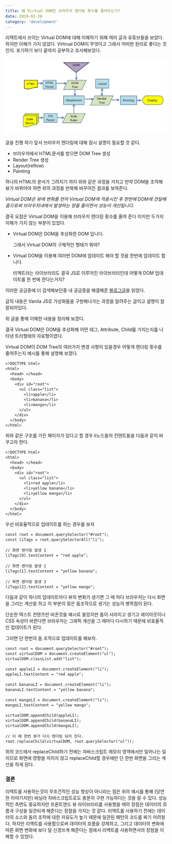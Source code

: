 ```yaml
---
title: 왜 Virtual DOM은 브라우저 렌더링 횟수를 줄여주는가?
date: 2019-02-28
category: 'development'
---
```


리액트에서 쓰이는 Virtual DOM에 대해 이해하기 위해 여러 글과 유튜브들을 보았다.
하지만 이해가 가지 않았다. Virtrual DOM이 무엇이고 그래서 어떠한 원리로 좋다는 것인지.
포기하기 보다 끝까지 공부하고 조사해보았다.


![](./images/browser-workflow.JPG)

글을 진행 하기 앞서 브라우저 렌더링에 대해 잠시 설명이 필요할 것 같다.

- 브라우저에서 HTML문서를 받으면 DOM Tree 생성
- Render Tree 생성
- Layout(reflow)
- Painting

하나의 HTML의 문서가 그려지기 까지 위와 같은 과정을 거치고 만약 DOM을 조작해 뷰가 바뀌어야 하면 위의 과정을 반복해 바꾸어진 결과를 보여준다.

_Virtual DOM은 뷰에 변화를 먼저 Virtual DOM에 적용시킨 후 한번에 DOM에 전달해 줌으로써 브라우저내에서 발생하는 양을 줄이면서 성능이 개선됩니다._

결국 요점은 Virtual DOM을 이용해 브라우저 렌더링 횟수를 줄여 준다 이지만 두가지 이해가 가지 않는 부분이 있었다.

- Virtual DOM은 DOM을 추상화한 DOM 입니다.

  그래서 Virtual DOM의 구체적인 형태가 뭐야?

- Virtual DOM을 이용해 여러번 DOM에 업데이트 해야 할 것을 한번에 업데이트 합니다.

  리액트라는 라이브러리도 결국 JS로 이루어진 라이브러리인데 어떻게 DOM 업데이트를 한 번에 한다는거지?

이러한 궁금증에 더 검색해보던중 내 궁금증을 해결해준 [블로그글](https://medium.com/@deathmood/how-to-write-your-own-virtual-dom-ee74acc13060)을 읽었다.

글의 내용은 Vanila JS로 가상화돔을 구현해나가는 과정을 알려주는 글이고 설명이 참 잘되어있다.

위 글을 통해 이해한 내용을 정리해 보겠다.

결국 Virtual DOM은 DOM을 추상화해 어떤 태그, Attribute, Child를 가지는지를 나타낸 트리형태의 자료형이였다.

Virtual DOM이 DOM Tree의 여러가지 변경 사항이 있을경우 어떻게 렌더링 횟수를 줄여주는지 예시를 통해 설명해 보겠다.

```html{7,8,9}
<!DOCTYPE html>
<html>
  <head> </head>
  <body>
    <div id="root">
      <ul class="list">
        <li>apple</li>
        <li>banana</li>
        <li>mango</li>
      </ul>
    </div>
  </body>
</html>
```

위와 같은 구조를 가진 페이지가 있다고 할 경우 li노드들의 컨텐트들을 다음과 같이 바꾸고자 한다.

```html{7,8,9}
<!DOCTYPE html>
<html>
  <head> </head>
  <body>
    <div id="root">
      <ul class="list">
        <li>red apple</li>
        <li>yellow banana</li>
        <li>yellow mango</li>
      </ul>
    </div>
  </body>
</html>
```

우선 비효율적으로 업데이트를 하는 경우를 보자

```javascript{5,8,11}
const root = document.querySelector("#root");
const liTags = root.querySelectorAll("li");

// 화면 렌더링 발생 1
liTags[0].textContent = "red apple";

// 화면 렌더링 발생 2
liTags[1].textContent = "yellow banana";

// 화면 렌더링 발생 3
liTags[2].textContent = "yellow mango";
```

다음과 같이 하나의 업데이트마다 뷰의 변화가 생기면 그 때 마다 브라우저는 다시 화면을 그리는 계산을 하고 이 부분이 잦은 돔조작으로 생기는 성능의 병목점이 된다.

단순한 텍스트 컨텐츠만 바꾼것을 예시로 들었지만 돔이 사라지고 생기고 레이아웃이나 CSS 속성이 바뀐다면 브라우저는 그래픽 계산을 그 때마다 다시하기 때문에 비효율적인 업데이트가 된다.

그러면 단 한번의 돔 조작으로 업데이트를 해보자.

```javascript{19}
const root = document.querySelector("#root");
const virtualDOM = document.createElement("ul");
virtualDOM.classList.add("list");

const appleLI = document.createElement("li");
appleLI.textContent = "red apple";

const bananaLI = document.createElement("li");
bananaLI.textContent = "yellow banana";

const mangoLI = document.createElement("li");
mangoLI.textContent = "yellow mango";

virtualDOM.appendChild(appleLI);
virtualDOM.appendChild(bananaLI);
virtualDOM.appendChild(mangoLI);

// 이 때 한번 뷰가 다시 렌더링 되어 진다.
root.replaceChild(virtualDOM, root.querySelector("ul"));
```

위의 코드에서 replaceChild하기 전에는 자바스크립트 메모리 영역에서만 일어나는 일이므로 화면에 영향을 끼치지 않고 replaceChild할 경우에만 단 한번 화면을 그리는 계산을 하게 된다.

### 결론

리액트를 사용하는것이 무조건적인 성능 향상이 아니라는 점은 위의 예시를 통해 (당연한 이야기지만) 바닐라 자바스크립트로도 충분히 구현 가능하다는 것을 알 수 있다. 성능적인 측면도 중요하지만 프론트엔드 뷰 라이브러리를 사용했을 때의 장점은 데이터의 흐름과 구성을 일관되게 해준다는 장점을 가지는 것 같다. 리액트를 사용하기 전에는 데이터의 소스와 돔의 조작에 대한 자유도가 높기 때문에 일관된 패턴의 코드를 짜기 어려웠다. 하지만 리액트를 사용함으로써 데이터의 흐름을 강제하고, 그리고 데이터의 변화에 따른 화면 변화에 보다 덜 신경쓰게 해준다는 점에서 리액트를 사용하면서의 장점을 이해할 수 있었다.
